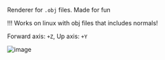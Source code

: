 Renderer for `.obj` files. Made for fun

!!! Works on linux with obj files that includes normals!

Forward axis: `+Z`, Up axis: `+Y`

![image](https://github.com/erdUha/render_obj/assets/130660580/67a904ca-844c-486e-b250-8315a1e84eb8)
